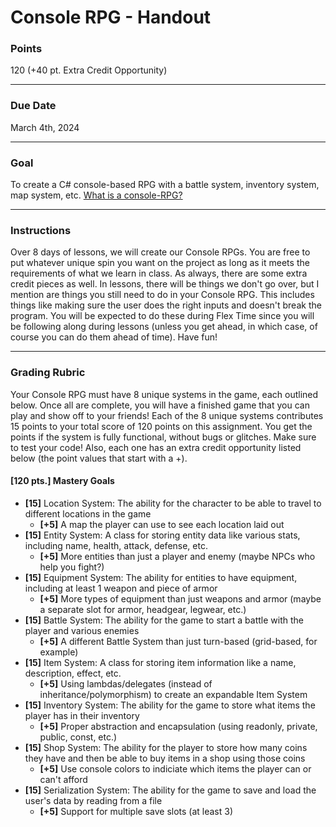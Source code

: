 # Console RPG - Handout

### Points
120 (+40 pt. Extra Credit Opportunity)

---

### Due Date
March 4th, 2024

---

### Goal
To create a C# console-based RPG with a battle system, inventory system, map system, etc. [What is a console-RPG?](https://www.youtube.com/watch?v=9B3pjzYM2cs)

---

### Instructions
Over 8 days of lessons, we will create our Console RPGs. You are free to put whatever unique spin you want on the project as long as it meets the requirements of what we learn in class. As always, there are some extra credit pieces as well. In lessons, there will be things we don't go over, but I mention are things you still need to do in your Console RPG. This includes things like making sure the user does the right inputs and doesn't break the program. You will be expected to do these during Flex Time since you will be following along during lessons (unless you get ahead, in which case, of course you can do them ahead of time). Have fun!

---

### Grading Rubric
Your Console RPG must have 8 unique systems in the game, each outlined below. Once all are complete, you will have a finished game that you can play and show off to your friends! Each of the 8 unique systems contributes 15 points to your total score of 120 points on this assignment. You get the points if the system is fully functional, without bugs or glitches. Make sure to test your code! Also, each one has an extra credit opportunity listed below (the point values that start with a +).

#### [120 pts.] Mastery Goals
- **[15]** Location System: The ability for the character to be able to travel to different locations in the game
    - **[+5]** A map the player can use to see each location laid out
- **[15]** Entity System: A class for storing entity data like various stats, including name, health, attack, defense, etc.
    - **[+5]** More entities than just a player and enemy (maybe NPCs who help you fight?)
- **[15]** Equipment System: The ability for entities to have equipment, including at least 1 weapon and piece of armor
    - **[+5]** More types of equipment than just weapons and armor (maybe a separate slot for armor, headgear, legwear, etc.)
- **[15]** Battle System: The ability for the game to start a battle with the player and various enemies
    - **[+5]** A different Battle System than just turn-based (grid-based, for example)
- **[15]** Item System: A class for storing item information like a name, description, effect, etc.
    - **[+5]** Using lambdas/delegates (instead of inheritance/polymorphism) to create an expandable Item System
- **[15]** Inventory System: The ability for the game to store what items the player has in their inventory
    - **[+5]** Proper abstraction and encapsulation (using readonly, private, public, const, etc.)
- **[15]** Shop System: The ability for the player to store how many coins they have and then be able to buy items in a shop using those coins
    - **[+5]** Use console colors to indiciate which items the player can or can't afford
- **[15]** Serialization System: The ability for the game to save and load the user's data by reading from a file
    - **[+5]** Support for multiple save slots (at least 3)
